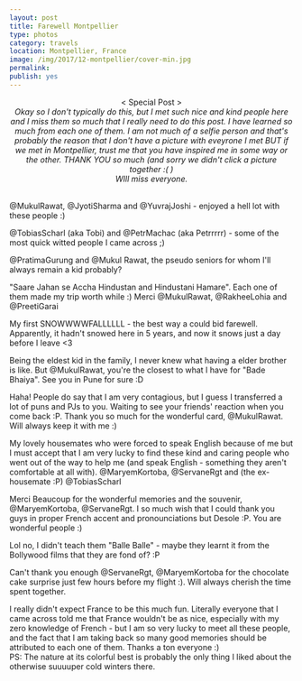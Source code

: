 ```yaml
---
layout: post
title: Farewell Montpellier 
type: photos
category: travels
location: Montpellier, France
image: /img/2017/12-montpellier/cover-min.jpg 
permalink: 
publish: yes
---
```

<!-- http://compressjpeg.com -->
<!-- http://compressimage.toolur.com/ 1024, 400-->
<center>
< Special Post ><br>
<i>
Okay so I don't typically do this, but I met such nice and kind people here and I miss them so much that I really need to do this post. I have learned so much from each one of them. I am not much of a selfie person and that's probably the reason that I don't have 
a picture with eveyrone I met BUT if we met in Montpellier, trust me that you have inspired me in some way or the other. THANK YOU  so much (and sorry we didn't click a picture together :( ) <br>WIll miss everyone.
</i>
</center>
<br>
<p class="center"><img src="{{site.baseurl}}/img/2017/12-montpellier/cover.jpg" alt="">@MukulRawat, @JyotiSharma and @YuvrajJoshi - enjoyed a hell lot with these people :)</p>

<p class="center"><img src="{{site.baseurl}}/img/2017/12-montpellier/2.jpg" alt="">@TobiasScharl (aka Tobi) and @PetrMachac (aka Petrrrrr) - some of the most quick witted people I came across ;)</p>

<p class="center"><img src="{{site.baseurl}}/img/2017/12-montpellier/3.jpg" alt="">@PratimaGurung and @Mukul Rawat, the pseudo seniors for whom I'll always remain a kid probably?</p>

<p class="center"><img src="{{site.baseurl}}/img/2017/12-montpellier/4.jpg" alt="">"Saare Jahan se Accha Hindustan and Hindustani Hamare". Each one of them made my trip worth while :) Merci @MukulRawat, @RakheeLohia and @PreetiGarai</p>

<p class="center"><img src="{{site.baseurl}}/img/2017/12-montpellier/5.jpg" alt="">My first SNOWWWWFALLLLLL - the best way a could bid farewell. Apparently, it hadn't snowed here in 5 years, and now it snows just a day before I leave <3</p>

<p class="center"><img src="{{site.baseurl}}/img/2017/12-montpellier/6.jpg" alt="">Being the eldest kid in the family, I never knew what having a elder brother is like. But @MukulRawat, you're the closest to what I have for "Bade Bhaiya". See you in Pune for sure :D</p>

<p class="center"><img src="{{site.baseurl}}/img/2017/12-montpellier/7.jpg" alt="">Haha! People do say that I am very contagious, but I guess I transferred a lot of puns and PJs to you. Waiting to see your friends' reaction when you come back :P. Thank you so much for the wonderful card, @MukulRawat. Will always keep it with me :) </p>

<p class="center"><img src="{{site.baseurl}}/img/2017/12-montpellier/8.jpg" alt="">My lovely housemates who were forced to speak English because of me but I must accept that I am very lucky to find these kind and caring people who went out of the way to help me (and speak English - something they aren't comfortable at all with). @MaryemKortoba, @ServaneRgt and (the ex-housemate :P) @TobiasScharl</p>

<p class="center"><img src="{{site.baseurl}}/img/2017/12-montpellier/9.jpg" alt="">Merci Beaucoup for the wonderful memories and the souvenir, @MaryemKortoba, @ServaneRgt. I so much wish that I could thank you guys in proper French accent and pronounciations but Desole :P. You are wonderful people :)</p>

<p class="center"><img src="{{site.baseurl}}/img/2017/12-montpellier/10.jpg" alt="">Lol no, I didn't teach them "Balle Balle" - maybe they learnt it from the Bollywood films that they are fond of? :P</p>

<p class="center"><img src="{{site.baseurl}}/img/2017/12-montpellier/11.jpg" alt="">Can't thank you enough @ServaneRgt, @MaryemKortoba for the chocolate cake surprise just few hours before my flight :). Will always cherish the time spent together.</p>

<p class="center"><img src="{{site.baseurl}}/img/2017/12-montpellier/1.jpg" alt="">I really didn't expect France to be this much fun. Literally everyone that I came across told me that France wouldn't be as nice, especially with my zero knowledge of French - but I am so very lucky to meet all these people, and the fact that I am taking back so many good memories should be attributed to each one of them. Thanks a ton everyone :) <br>
PS: The nature at its colorful best is probably the only thing I liked about the otherwise suuuuper cold winters there.</p>